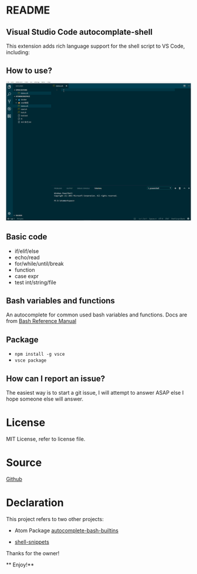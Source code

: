 # README

## Visual Studio Code autocomplate-shell
 
This extension adds rich language support for the shell script to VS Code, including:

## How to use?

![](images/demo.gif)
## Basic code

- if/elif/else
- echo/read
- for/while/until/break
- function
- case expr
- test int/string/file

## Bash variables and functions

An autocomplete for common used bash variables and functions. Docs are from 
[Bash Reference Manual](https://www.gnu.org/software/bash/manual/bash.html)

## Package

- `npm install -g vsce`
- `vsce package`

## How can I report an issue?

The easiest way is to start a git issue, I will attempt to answer ASAP else I hope someone else will answer.

# License

MIT License, refer to license file.

# Source

[Github](https://github.com/trumandu/autocomplate-shell)


# Declaration

This project refers to two other projects:

- Atom Package [autocomplete-bash-builtins](https://github.com/JASONews/autocomplete-bash-builtins)

- [shell-snippets](https://github.com/cdsama/shell-snippets)

Thanks for the owner!

** Enjoy!**
